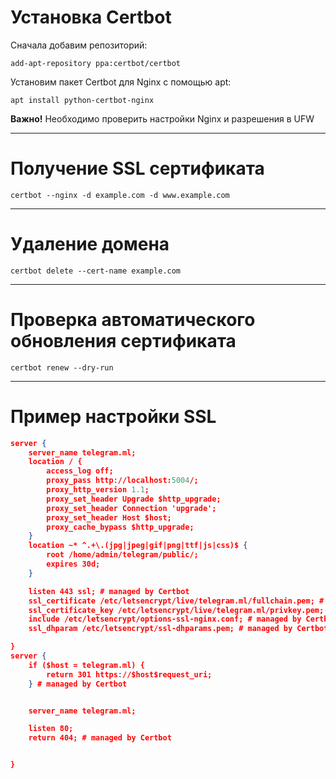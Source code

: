 <!-- TITLE: Let's Encrypt -->
<!-- SUBTITLE: A quick summary of Lets Encrypt -->

# Установка Certbot

Сначала добавим репозиторий:

`add-apt-repository ppa:certbot/certbot`

Установим пакет Certbot для Nginx с помощью apt:

`apt install python-certbot-nginx`


**Важно!**
Необходимо проверить настройки Nginx и разрешения в UFW



-----


# Получение SSL сертификата

`certbot --nginx -d example.com -d www.example.com`




-----


# Удаление домена

`certbot delete --cert-name example.com`


-----


#  Проверка автоматического обновления сертификата

`certbot renew --dry-run`




-----


# Пример настройки SSL


```json
server {
	server_name telegram.ml;
	location / {
		access_log off;
		proxy_pass http://localhost:5004/;
		proxy_http_version 1.1;
		proxy_set_header Upgrade $http_upgrade;
		proxy_set_header Connection 'upgrade';
		proxy_set_header Host $host;
		proxy_cache_bypass $http_upgrade;
	}
	location ~* ^.+\.(jpg|jpeg|gif|png|ttf|js|css)$ {           
		root /home/admin/telegram/public/;           
		expires 30d;
	}

    listen 443 ssl; # managed by Certbot
    ssl_certificate /etc/letsencrypt/live/telegram.ml/fullchain.pem; # managed by Certbot
    ssl_certificate_key /etc/letsencrypt/live/telegram.ml/privkey.pem; # managed by Certbot
    include /etc/letsencrypt/options-ssl-nginx.conf; # managed by Certbot
    ssl_dhparam /etc/letsencrypt/ssl-dhparams.pem; # managed by Certbot

}
server {
    if ($host = telegram.ml) {
        return 301 https://$host$request_uri;
    } # managed by Certbot


	server_name telegram.ml;

    listen 80;
    return 404; # managed by Certbot


}
```
